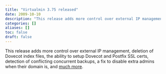 ```yaml
---
title: "Virtualmin 3.75 released"
date: 2009-10-10
description: "This release adds more control over external IP management, deletion of Dovecot index files, the..."
categories: []
aliases: []
toc: false
draft: false
---
```

This release adds more control over external IP management, deletion of Dovecot index files, the ability to setup Dovecot and Postfix SSL certs, detection of conflicting concurrent backups, a fix to disable extra admins when their domain is, and [much more][1].

  [1]: vchanges.html
